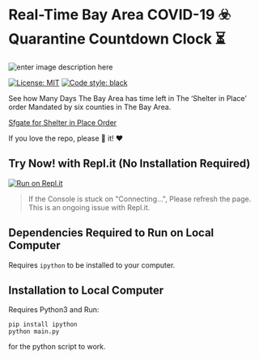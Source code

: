 
# Real-Time Bay Area COVID-19 ☣️ Quarantine Countdown Clock ⏳
![enter image description here](https://ca-times.brightspotcdn.com/dims4/default/c8a5b45/2147483647/strip/true/crop/4032x3024+0+0/resize/840x630!/quality/90/?url=https://california-times-brightspot.s3.amazonaws.com/b1/79/da1a579f4e1c9e1107f6813c6ad6/image-from-ios-2.jpg)

[![License: MIT](https://img.shields.io/badge/License-MIT-blue.svg)](https://kfchinese.mit-license.org/)
<a href="https://github.com/psf/black"><img alt="Code style: black" src="https://img.shields.io/badge/code%20style-black-000000.svg"></a>

See how Many Days The Bay Area has time left in The ‘Shelter in Place’ order Mandated by six counties in The Bay Area.

[Sfgate for Shelter in Place Order](https://www.sfgate.com/bayarea/article/San-Francisco-Bay-Area-shelter-in-place-COVID-19-15135282.php)

If you love the repo, please :star2: it!  :heart:

## Try Now! with Repl.it (No Installation Required)

[![Run on Repl.it](https://repl.it/badge/github/KFChinese/Hang-Emoji-with-Python)](https://real-time-bay-area-covid-19-quarantine-clock.kfchinese.repl.run/)
> If the Console is stuck on "Connecting...", Please refresh the page. This is an ongoing issue with Repl.it.

## Dependencies Required to Run on Local Computer
Requires `ipython` to be installed to your computer.

## Installation to Local Computer
Requires Python3 
and 
Run:

    pip install ipython
    python main.py
    
    
 for the python script to work.

